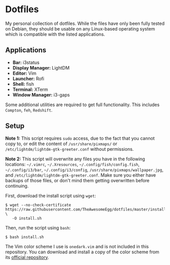 # Dotfiles

My personal collection of dotfiles. While the files have only been fully tested on Debian, they should be usable on any Linux-based operating system which is compatible with the listed applications.

## Applications

* **Bar:** i3status
* **Display Manager:** LightDM
* **Editor:** Vim
* **Launcher:** Rofi
* **Shell:** fish
* **Terminal:** XTerm
* **Window Manager:** i3-gaps

Some additional utilities are required to get full functionality. This includes `Compton`, `feh`, `Redshift`.

## Setup

**Note 1:** This script requires `sudo` access, due to the fact that you cannot copy to, or edit the content of `/usr/share/pixmaps/` or `/etc/lightdm/lightdm-gtk-greeter.conf` without permissions.

**Note 2:** This script will overwrite any files you have in the following locations: `~/.vimrc`, `~/.Xresources`, `~/.config/fish/config.fish`, `~/.config/i3/bar`, `~/.config/i3/config`, `/usr/share/pixmaps/wallpaper.jpg`, and `/etc/lightdm/lightdm-gtk-greeter.conf`. Make sure you either have backups of those files, or don't mind them getting overwritten before continuing.

First, download the install script using `wget`:
```
$ wget --no-check-certificate https://raw.githubusercontent.com/TheAwesomeEgg/dotfiles/master/install.sh \
   -O install.sh
```
Then, run the script using `bash`:
```
$ bash install.sh
```

The Vim color scheme I use is `onedark.vim` and is not included in this repository. You can download and install a copy of the color scheme from its [official repository](https://github.com/joshdick/onedark.vim).
